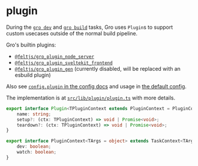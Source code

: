 # plugin

During the [`gro dev`](dev.md) and [`gro build`](build.md) tasks,
Gro uses `Plugin`s to support custom usecases outside of the normal build pipeline.

Gro's builtin plugins:

- [`@feltjs/gro_plugin_node_server`](../plugin/gro_plugin_node_server.ts)
- [`@feltjs/gro_plugin_sveltekit_frontend`](../plugin/gro_plugin_sveltekit_frontend.ts)
- [`@feltjs/gro_plugin_gen`](../plugin/gro_plugin_gen.ts)
  (currently disabled, will be replaced with an esbuild plugin)

Also see [`config.plugin` in the config docs](config.md#plugin)
and usage in [the default config](../config/gro.config.default.ts).

The implementation is at [`src/lib/plugin/plugin.ts`](../plugin/plugin.ts) with more details.

```ts
export interface Plugin<TPluginContext extends PluginContext = PluginContext> {
	name: string;
	setup?: (ctx: TPluginContext) => void | Promise<void>;
	teardown?: (ctx: TPluginContext) => void | Promise<void>;
}

export interface PluginContext<TArgs = object> extends TaskContext<TArgs> {
	dev: boolean;
	watch: boolean;
}
```
